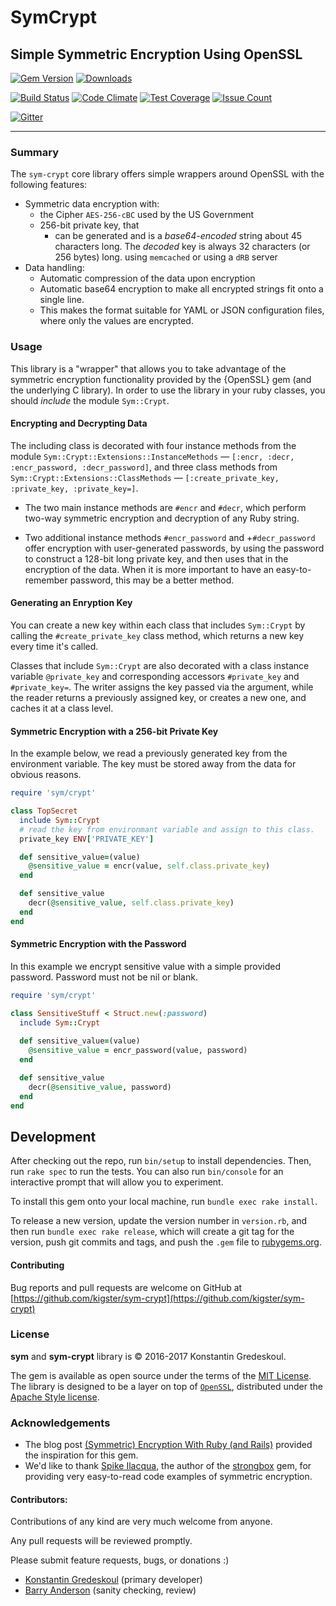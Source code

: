# SymCrypt

## Simple Symmetric Encryption Using OpenSSL 

[![Gem Version](https://badge.fury.io/rb/sym-crypt.svg)](https://badge.fury.io/rb/sym-crypt)
[![Downloads](http://ruby-gem-downloads-badge.herokuapp.com/sym-crypt?type=total)](https://rubygems.org/gems/sym-crypt)

[![Build Status](https://travis-ci.org/kigster/sym-crypt.svg?branch=master)](https://travis-ci.org/kigster/sym-crypt)
[![Code Climate](https://codeclimate.com/github/kigster/sym-crypt/badges/gpa.svg)](https://codeclimate.com/github/kigster/sym-crypt)
[![Test Coverage](https://codeclimate.com/github/kigster/sym-crypt/badges/coverage.svg)](https://codeclimate.com/github/kigster/sym-crypt/coverage)
[![Issue Count](https://codeclimate.com/github/kigster/sym-crypt/badges/issue_count.svg)](https://codeclimate.com/github/kigster/sym-crypt)

[![Gitter](https://img.shields.io/gitter/room/gitterHQ/gitter.svg)](https://gitter.im/kigster/sym)

---

### Summary

The `sym-crypt` core library offers simple wrappers around OpenSSL with the following features:

 * Symmetric data encryption with:
   * the Cipher `AES-256-cBC` used by the US Government
   * 256-bit private key, that
     *  can be generated and is a *base64-encoded* string about 45 characters long. The *decoded* key is always 32 characters (or 256 bytes) long.
using `memcached` or using a `dRB` server
 * Data handling:
   * Automatic compression of the data upon encryption
   * Automatic base64 encryption to make all encrypted strings fit onto a single line.
   * This makes the format suitable for YAML or JSON configuration files, where only the values are encrypted.
 

### Usage

This library is a "wrapper" that allows you to take advantage of the
symmetric encryption functionality provided by the {OpenSSL} gem (and the
underlying C library). In order to use the library in your ruby classes, you
should _include_ the module `Sym::Crypt`.

#### Encrypting and Decrypting Data

The including class is decorated with four instance methods from the
module `Sym::Crypt::Extensions::InstanceMethods` —  `[:encr, :decr, :encr_password, :decr_password]`, and three class methods from `Sym::Crypt::Extensions::ClassMethods` —  `[:create_private_key, :private_key, :private_key=]`.

 * The two main instance methods are `#encr` and `#decr`, which perform two-way symmetric encryption and decryption of any Ruby string.

 * Two additional instance methods `#encr_password` and +`#decr_password` offer 
encryption with user-generated passwords, by using the password to construct a 128-bit long private key, and then uses that in the encryption of the data. When it is more important to have an easy-to-remember password, this may be a better method.

#### Generating an Enryption Key

You can create a new key within each class that includes `Sym::Crypt` by calling the `#create_private_key` class method, which returns a new key every time it's called.
 
 Classes that include `Sym::Crypt` are also decorated with a class instance variable `@private_key` and corresponding accessors `#private_key` and `#private_key=`. The writer assigns the key passed via the argument, while the reader returns a previously assigned key, or creates a new one, and caches it at a class level.

 
#### Symmetric Encryption with a 256-bit Private Key

In the example below, we read a previously generated key from the environment variable. The key must be stored away from the data for obvious reasons.

```ruby
require 'sym/crypt'

class TopSecret
  include Sym::Crypt
  # read the key from environmant variable and assign to this class.
  private_key ENV['PRIVATE_KEY']

  def sensitive_value=(value)
    @sensitive_value = encr(value, self.class.private_key)
  end

  def sensitive_value
    decr(@sensitive_value, self.class.private_key)
  end
end
```

#### Symmetric Encryption with the Password

In this example we encrypt sensitive value with a simple provided password.  Password must not be nil or blank.

```ruby
require 'sym/crypt'

class SensitiveStuff < Struct.new(:password)
  include Sym::Crypt  
  
  def sensitive_value=(value)
    @sensitive_value = encr_password(value, password)
  end

  def sensitive_value
    decr(@sensitive_value, password)
  end
end
```


## Development

After checking out the repo, run `bin/setup` to install dependencies. Then, run `rake spec` to run the tests. You can also run `bin/console` for an interactive prompt that will allow you to experiment.

To install this gem onto your local machine, run `bundle exec rake install`. 

To release a new version, update the version number in `version.rb`, and then run `bundle exec rake release`, which will create a git tag for the version, push git commits and tags, and push the `.gem` file to [rubygems.org](https://rubygems.org).

#### Contributing

Bug reports and pull requests are welcome on GitHub at [https://github.com/kigster/sym-crypt](https://github.com/kigster/sym-crypt)

### License

**sym** and **sym-crypt** library is &copy; 2016-2017 Konstantin Gredeskoul.

The gem is available as open source under the terms of the [MIT License](http://opensource.org/licenses/MIT). The library is designed to be a layer on top of [`OpenSSL`](https://www.openssl.org/), distributed under the [Apache Style license](https://www.openssl.org/source/license.txt).

### Acknowledgements

 * The blog post [(Symmetric) Encryption With Ruby (and Rails)](http://stuff-things.net/2015/02/12/symmetric-encryption-with-ruby-and-rails/) provided the inspiration for this gem. 
 * We'd like to thank [Spike Ilacqua](http://stuff-things.net/spike/), the author of the [strongbox](https://github.com/spikex/strongbox) gem, for providing very easy-to-read code examples of symmetric encryption.

#### Contributors:

Contributions of any kind are very much welcome from anyone. 

Any pull requests will be reviewed promptly. 

Please submit feature requests, bugs, or donations :) 

 * [Konstantin Gredeskoul](http:/kig.re) (primary developer)
 * [Barry Anderson](https://twitter.com/z3ndrag0n) (sanity checking, review)

 

